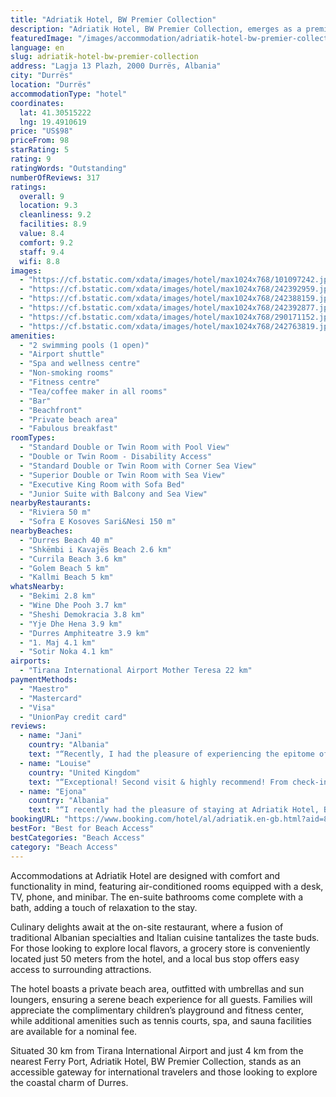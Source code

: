 ```yaml
---
title: "Adriatik Hotel, BW Premier Collection"
description: "Adriatik Hotel, BW Premier Collection, emerges as a premier destination for travelers seeking a blend of luxury and convenience, mere steps away from the pristine shores and only 5 km from the vibrant heart of Durres."
featuredImage: "/images/accommodation/adriatik-hotel-bw-premier-collection-101097242.jpg"
language: en
slug: adriatik-hotel-bw-premier-collection
address: "Lagja 13 Plazh, 2000 Durrës, Albania"
city: "Durrës"
location: "Durrës"
accommodationType: "hotel"
coordinates:
  lat: 41.30515222
  lng: 19.4910619
price: "US$98"
priceFrom: 98
starRating: 5
rating: 9
ratingWords: "Outstanding"
numberOfReviews: 317
ratings:
  overall: 9
  location: 9.3
  cleanliness: 9.2
  facilities: 8.9
  value: 8.4
  comfort: 9.2
  staff: 9.4
  wifi: 8.8
images:
  - "https://cf.bstatic.com/xdata/images/hotel/max1024x768/101097242.jpg?k=0c6af1938fb52f79168765eb79c9f62f1a326f89704d9f4daa30c1941fb74626&o=&hp=1"
  - "https://cf.bstatic.com/xdata/images/hotel/max1024x768/242392959.jpg?k=f998a47d504b2920e9cd386b9989186748565d81489b6cd491edc2061bd3b206&o=&hp=1"
  - "https://cf.bstatic.com/xdata/images/hotel/max1024x768/242388159.jpg?k=b1721fb18815ebef98d9e0411d86392f95f9a2c387fc0053923f6e57175cfefc&o=&hp=1"
  - "https://cf.bstatic.com/xdata/images/hotel/max1024x768/242392877.jpg?k=c3fe7e211d46c401cc004e95cb80eb36197c3e2b613288c0b18b8d3934f2ff9d&o=&hp=1"
  - "https://cf.bstatic.com/xdata/images/hotel/max1024x768/290171152.jpg?k=a9c9e20970bf3887b9a8bcf5b90f7a2b96a641d2182e5be7a5d157768224e6e4&o=&hp=1"
  - "https://cf.bstatic.com/xdata/images/hotel/max1024x768/242763819.jpg?k=e38d9786df873cb61383f02f09727d4642fbfbd844e761f65cac8e4cf2b69451&o=&hp=1"
amenities:
  - "2 swimming pools (1 open)"
  - "Airport shuttle"
  - "Spa and wellness centre"
  - "Non-smoking rooms"
  - "Fitness centre"
  - "Tea/coffee maker in all rooms"
  - "Bar"
  - "Beachfront"
  - "Private beach area"
  - "Fabulous breakfast"
roomTypes:
  - "Standard Double or Twin Room with Pool View"
  - "Double or Twin Room - Disability Access"
  - "Standard Double or Twin Room with Corner Sea View"
  - "Superior Double or Twin Room with Sea View"
  - "Executive King Room with Sofa Bed"
  - "Junior Suite with Balcony and Sea View"
nearbyRestaurants:
  - "Riviera 50 m"
  - "Sofra E Kosoves Sari&Nesi 150 m"
nearbyBeaches:
  - "Durres Beach 40 m"
  - "Shkëmbi i Kavajës Beach 2.6 km"
  - "Currila Beach 3.6 km"
  - "Golem Beach 5 km"
  - "Kallmi Beach 5 km"
whatsNearby:
  - "Bekimi 2.8 km"
  - "Wine Dhe Pooh 3.7 km"
  - "Sheshi Demokracia 3.8 km"
  - "Yje Dhe Hena 3.9 km"
  - "Durres Amphiteatre 3.9 km"
  - "1. Maj 4.1 km"
  - "Sotir Noka 4.1 km"
airports:
  - "Tirana International Airport Mother Teresa 22 km"
paymentMethods:
  - "Maestro"
  - "Mastercard"
  - "Visa"
  - "UnionPay credit card"
reviews:
  - name: "Jani"
    country: "Albania"
    text: "“Recently, I had the pleasure of experiencing the epitome of luxury at Adriatik Hotel. The seamless check-in process paved the way for a stay marked by sophistication and opulence. The artistic design of my room, complemented by panoramic views of...”"
  - name: "Louise"
    country: "United Kingdom"
    text: "“Exceptional! Second visit & highly recommend! From check-in to check-out 5* service. Spotlessly clean, gorgeous design of jacuzzi room, superb sea.views, delicious food & attentive service.”"
  - name: "Ejona"
    country: "Albania"
    text: "“I recently had the pleasure of staying at Adriatik Hotel, BW Premier Collection, and my experience was truly exceptional. Kudos to the attentive and friendly staff who made my stay memorable. Their professionalism and willingness to go the extra...”"
bookingURL: "https://www.booking.com/hotel/al/adriatik.en-gb.html?aid=8035640"
bestFor: "Best for Beach Access"
bestCategories: "Beach Access"
category: "Beach Access"
---
```


Accommodations at Adriatik Hotel are designed with comfort and functionality in mind, featuring air-conditioned rooms equipped with a desk, TV, phone, and minibar. The en-suite bathrooms come complete with a bath, adding a touch of relaxation to the stay.

Culinary delights await at the on-site restaurant, where a fusion of traditional Albanian specialties and Italian cuisine tantalizes the taste buds. For those looking to explore local flavors, a grocery store is conveniently located just 50 meters from the hotel, and a local bus stop offers easy access to surrounding attractions.

The hotel boasts a private beach area, outfitted with umbrellas and sun loungers, ensuring a serene beach experience for all guests. Families will appreciate the complimentary children’s playground and fitness center, while additional amenities such as tennis courts, spa, and sauna facilities are available for a nominal fee.

Situated 30 km from Tirana International Airport and just 4 km from the nearest Ferry Port, Adriatik Hotel, BW Premier Collection, stands as an accessible gateway for international travelers and those looking to explore the coastal charm of Durres.